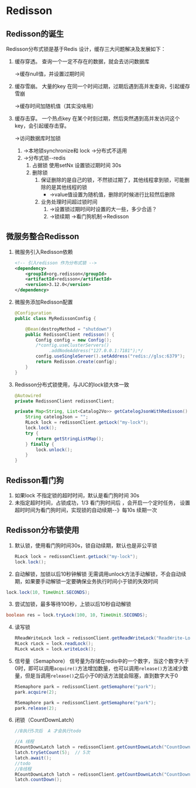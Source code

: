 # Redisson

## Redisson的诞生

Redisson分布式锁是基于Redis 设计，缓存三大问题解决及发展如下：

1. 缓存穿透。 查询一个一定不存在的数据，就会去访问数据库

   →缓存null值，并设置过期时间

2. 缓存雪崩。 大量的key 在同一个时间过期，过期后遇到高并发查询，引起缓存雪崩

   →缓存时间加随机值（其实没啥用）

3. 缓存击穿。 一个热点key 在某个时刻过期，然后突然遇到高并发访问这个key，会引起缓存击穿。

   →访问数据库时加锁

   1. →本地锁synchronize和 lock →分布式不适用
   2. →分布式锁--redis 
      1. 占据锁 使用setNx  设置锁过期时间 30s
      2. 删除锁
         1. 保证删除的是自己的锁，不然锁过期了，其他线程拿到锁，可能删除的是其他线程的锁
            - →value值设置为随机值，删除的时候进行比较然后删除
         2. 业务处理时间超过锁时间
            1. →设置锁过期时间时设置的大一些，多少合适？
            2. →锁续期  →看门狗机制→Redisson

## 微服务整合Redisson

1. 微服务引入Redisson依赖

   ```xml
   <!-- 引入redisson 作为分布式锁 -->
   <dependency>
       <groupId>org.redisson</groupId>
       <artifactId>redisson</artifactId>
       <version>3.12.0</version>
   </dependency>
   ```

2. 微服务添加Redisson配置

   ```java
   @Configuration
   public class MyRedissonConfig {
   
       @Bean(destroyMethod = "shutdown")
       public RedissonClient redisson() {
           Config config = new Config();
           /*config.useClusterServers()
                .addNodeAddress("127.0.0.1:7181");*/
           config.useSingleServer().setAddress("redis://glsc:6379");
           return Redisson.create(config);
       }
   }
   ```

3. Redisson分布式锁使用，与JUC的lock锁大体一致

   ```java
   @Autowired
   private RedissonClient redissonClient;
   
   private Map<String, List<Catalog2Vo>> getCatelogJsonWithRedisson() {
       String catelogJson = "";
       RLock lock = redissonClient.getLock("my-lock");
       lock.lock();
       try {
           return getStringListMap();
       } finally {
           lock.unlock();
       }
   }
   ```

## Redisson看门狗

1. 如果lock 不指定锁的超时时间，默认是看门狗时间 30s
2. 未指定超时时间，占锁成功，1/3 看门狗时间后 ，会开启一个定时任务， 设置超时时间为看门狗时间，实现锁的自动续期--》每10s 续期一次

## Redisson分布锁使用

1. 默认锁，使用看门狗时间30s，锁自动续期，默认也是非公平锁 

   ```java
   RLock lock = redissonClient.getLock("my-lock");
   lock.lock();
   ```

2. 自动解锁，加锁以后10秒钟解锁
  无需调用unlock方法手动解锁，不会自动续期，如果要手动解锁一定要确保业务执行时间小于锁的失效时间

  ```java
  lock.lock(10, TimeUnit.SECONDS);
  ```

3. 尝试加锁，最多等待100秒，上锁以后10秒自动解锁

  ```java
  boolean res = lock.tryLock(100, 10, TimeUnit.SECONDS);
  ```

4. 读写锁

   ```java
   RReadWriteLock lock = redissonClient.getReadWriteLock("ReadWrite-Lock");
   RLock rLock = lock.readLock();
   RLock wLock = lock.writeLock();
   ```

5.  信号量（Semaphore）
    信号量为存储在redis中的一个数字，当这个数字大于0时，即可以调用`acquire()`方法增加数量，也可以调用`release()`方法减少数量，但是当调用`release()`之后小于0的话方法就会阻塞，直到数字大于0

    ```java
    RSemaphore park = redissonClient.getSemaphore("park");
    park.acquire(2);
    
    RSemaphore park = redissonClient.getSemaphore("park");
    park.release(2);
    ```

6.  闭锁（CountDownLatch）

    ```java
    //B执行5次后  A 才会执行todo
    
    //A 线程	 
    RCountDownLatch latch = redissonClient.getCountDownLatch("CountDownLatch");
    latch.trySetCount(5);  // 5次
    latch.await();
    //todo
    //B线程
    RCountDownLatch latch = redissonClient.getCountDownLatch("CountDownLatch");
    latch.countDown();
    ```
